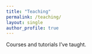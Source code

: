 ```yaml
---
title: "Teaching"
permalink: /teaching/
layout: single
author_profile: true
---
```


Courses and tutorials I’ve taught.
